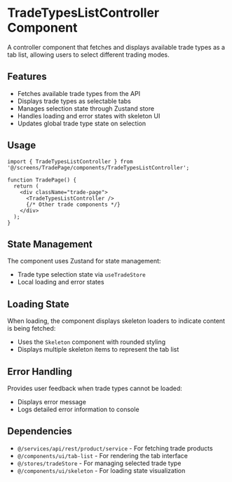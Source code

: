 # TradeTypesListController Component

A controller component that fetches and displays available trade types as a tab list, allowing users to select different trading modes.

## Features

- Fetches available trade types from the API
- Displays trade types as selectable tabs
- Manages selection state through Zustand store
- Handles loading and error states with skeleton UI
- Updates global trade type state on selection

## Usage

```tsx
import { TradeTypesListController } from '@/screens/TradePage/components/TradeTypesListController';

function TradePage() {
  return (
    <div className="trade-page">
      <TradeTypesListController />
      {/* Other trade components */}
    </div>
  );
}
```

## State Management

The component uses Zustand for state management:
- Trade type selection state via `useTradeStore`
- Local loading and error states

## Loading State

When loading, the component displays skeleton loaders to indicate content is being fetched:
- Uses the `Skeleton` component with rounded styling
- Displays multiple skeleton items to represent the tab list

## Error Handling

Provides user feedback when trade types cannot be loaded:
- Displays error message
- Logs detailed error information to console

## Dependencies

- `@/services/api/rest/product/service` - For fetching trade products
- `@/components/ui/tab-list` - For rendering the tab interface
- `@/stores/tradeStore` - For managing selected trade type
- `@/components/ui/skeleton` - For loading state visualization
